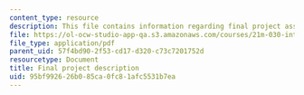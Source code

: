 ```yaml
---
content_type: resource
description: This file contains information regarding final project assignment.
file: https://ol-ocw-studio-app-qa.s3.amazonaws.com/courses/21m-030-introduction-to-world-music-spring-2013/95bf992626b085ca0fc81afc5531b7ea_MIT21M_030S13_FinalProje.pdf
file_type: application/pdf
parent_uid: 57f4bd90-2f53-cd17-d320-c73c7201752d
resourcetype: Document
title: Final project description
uid: 95bf9926-26b0-85ca-0fc8-1afc5531b7ea
---
```

